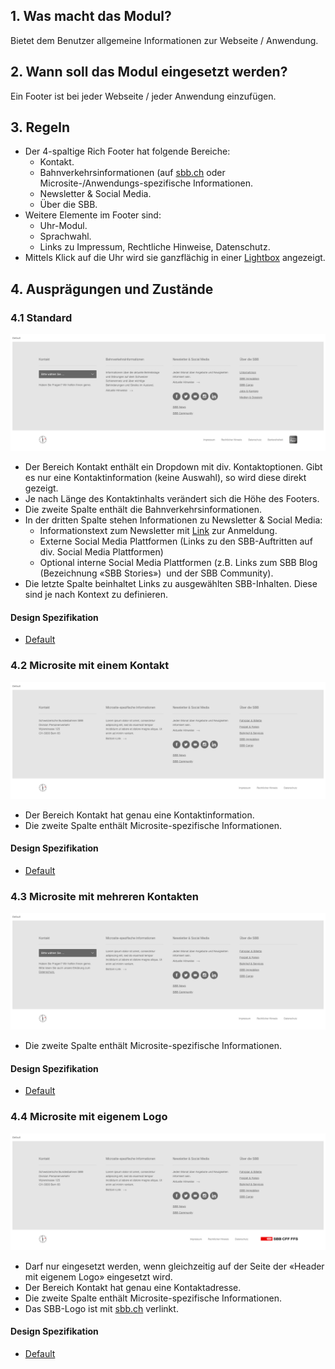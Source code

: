 ## 1. Was macht das Modul?
Bietet dem Benutzer allgemeine Informationen zur Webseite / Anwendung.

## 2. Wann soll das Modul eingesetzt werden?
Ein Footer ist bei jeder Webseite / jeder Anwendung einzufügen.

## 3. Regeln
* Der 4-spaltige Rich Footer hat folgende Bereiche:
    * Kontakt.
    * Bahnverkehrsinformationen (auf [sbb.ch](https://sbb.ch) oder Microsite-/Anwendungs-spezifische Informationen.
    * Newsletter & Social Media.
    * Über die SBB.
* Weitere Elemente im Footer sind:
    * Uhr-Modul.
    * Sprachwahl.
    * Links zu Impressum, Rechtliche Hinweise, Datenschutz.
* Mittels Klick auf die Uhr wird sie ganzflächig in einer [Lightbox](https://digital.sbb.ch/de/components/lightbox) angezeigt.

## 4. Ausprägungen und Zustände
### 4.1 Standard
![Darstellung des Moduls Footer in der Ausprägung Standard](https://raw.githubusercontent.com/sbb-design-systems/design-system-website-documentation/master/documentation/modules/footer/images/footer_default.png 'class: image')
* Der Bereich Kontakt enthält ein Dropdown mit div. Kontaktoptionen. Gibt es nur eine Kontaktinformation (keine Auswahl), so wird diese direkt gezeigt.
* Je nach Länge des Kontaktinhalts verändert sich die Höhe des Footers.
* Die zweite Spalte enthält die Bahnverkehrsinformationen.
* In der dritten Spalte stehen Informationen zu Newsletter & Social Media:
    * Informationstext zum Newsletter mit [Link](https://digital.sbb.ch/de/components/link) zur Anmeldung.
    * Externe Social Media Plattformen (Links zu den SBB-Auftritten auf div. Social Media Plattformen)
    * Optional interne Social Media Plattformen (z.B. Links zum SBB Blog (Bezeichnung «SBB Stories»)  und der SBB Community).
* Die letzte Spalte beinhaltet Links zu ausgewählten SBB-Inhalten. Diese sind je nach Kontext zu definieren.

#### Design Spezifikation
* [Default](https://sbb.invisionapp.com/d/main#/console/15744722/326985471/inspect)

### 4.2 Microsite mit einem Kontakt
![Darstellung des Moduls Footer für Microsites mit einem Kontakt](https://raw.githubusercontent.com/sbb-design-systems/design-system-website-documentation/master/documentation/modules/footer/images/footer_microsite_single_contact.png 'class: image')
* Der Bereich Kontakt hat genau eine Kontaktinformation.
* Die zweite Spalte enthält Microsite-spezifische Informationen.

#### Design Spezifikation
* [Default](https://sbb.invisionapp.com/d/main#/console/15744722/326985472/inspect)

### 4.3 Microsite mit mehreren Kontakten
![Darstellung des Moduls Footer für Microsites mit mehreren Kontakten](https://raw.githubusercontent.com/sbb-design-systems/design-system-website-documentation/master/documentation/modules/footer/images/footer_microsite_multi_contact.png 'class: image')
* Die zweite Spalte enthält Microsite-spezifische Informationen.

#### Design Spezifikation
* [Default](https://sbb.invisionapp.com/d/main#/console/15744722/326985473/inspect)

### 4.4 Microsite mit eigenem Logo
![Darstellung des Moduls Footer für Microsites mit eigenem Logo](https://raw.githubusercontent.com/sbb-design-systems/design-system-website-documentation/master/documentation/modules/footer/images/footer_microsite_logo.png 'class: image')
* Darf nur eingesetzt werden, wenn gleichzeitig auf der Seite der «Header mit eigenem Logo» eingesetzt wird.
* Der Bereich Kontakt hat genau eine Kontaktadresse.
* Die zweite Spalte enthält Microsite-spezifische Informationen.
* Das SBB-Logo ist mit [sbb.ch](https://sbb.ch) verlinkt.

#### Design Spezifikation
* [Default](https://sbb.invisionapp.com/d/main#/console/15744722/326985474/inspect)